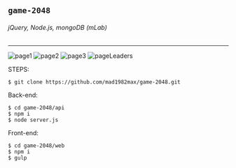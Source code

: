 ## `game-2048`

###### jQuery, Node.js, mongoDB (mLab)
***

![page1](http://drive.google.com/uc?export=view&id=1Z_M0Cnan6R4fHVSmpoO3Olz9zUo7RsDZ)
![page2](http://drive.google.com/uc?export=view&id=16SjrQX1LPl6bY4GGm1QMgs9On7BiDhM2)
![page3](http://drive.google.com/uc?export=view&id=1zGCBjAWQL-KtEjBAcFmdFUsKdcP0kayA)
![pageLeaders](http://drive.google.com/uc?export=view&id=12m6VqWgnUjJ0YceNr2bVxGgkHTqECMDZ)

STEPS:

	$ git clone https://github.com/mad1982max/game-2048.git

Back-end:

	$ cd game-2048/api
	$ npm i
	$ node server.js

Front-end:

	$ cd game-2048/web
	$ npm i
	$ gulp
